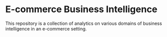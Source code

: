 # E-commerce Business Intelligence
This repository is a collection of analytics on various domains of business intelligence in an e-commerce setting.
 
